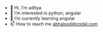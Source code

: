 - 👋 Hi, I’m aditya
- 👀 I’m interested in python, angular
- 🌱 I’m currently learning angular
- 📫 How to reach me abhalsod@codal.com

<!---
codal-aditya/codal-aditya is a ✨ special ✨ repository because its `README.md` (this file) appears on your GitHub profile.
You can click the Preview link to take a look at your changes.
--->
